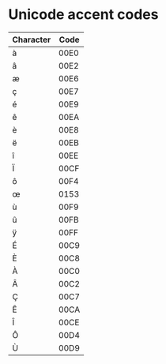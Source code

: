 # Unicode accent codes

| Character | Code         |
|-----------|--------------|
| à         | 00E0        |
| â         | 00E2        |
| æ         | 00E6        |
| ç         | 00E7        |
| é         | 00E9        |
| ê         | 00EA        |
| è         | 00E8        | 
| ë         | 00EB        |
| î         | 00EE        |
| Ï         | 00CF        |
| ô         | 00F4        |
| œ         | 0153        |
| ù         | 00F9        |
| û         | 00FB        |
| ÿ         | 00FF        |
| É         | 00C9        |
| È         | 00C8        |
| À         | 00C0        |
| Â         | 00C2        |
| Ç         | 00C7        |
| Ê         | 00CA        |
| Î         | 00CE        |
| Ô         | 00D4        |
| Ù         | 00D9        |
